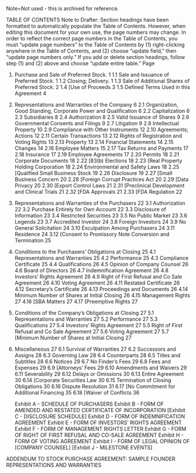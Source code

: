 Note=Not used - this is archived for reference.

TABLE OF CONTENTS
Note to Drafter: Section headings have been formatted to automatically populate the Table of Contents. However, when editing this document for your own use, the page numbers may change. In order to reflect the correct page numbers in the Table of Contents, you must “update page numbers” to the Table of Contents by (1) right-clicking anywhere in the Table of Contents, and (2) choose “update field,” then “update page numbers only.” If you add or delete section headings, follow step (1) and (2) above and choose “update entire table.”
Page
1.	Purchase and Sale of Preferred Stock.	1
1.1	Sale and Issuance of Preferred Stock.	1
1.2	Closing; Delivery.	1
1.3	Sale of Additional Shares of Preferred Stock.	2
1.4	[Use of Proceeds	3
1.5	Defined Terms Used in this Agreement	4
2.	Representations and Warranties of the Company	6
2.1	Organization, Good Standing, Corporate Power and Qualification	6
2.2	Capitalization	6
2.3	Subsidiaries	8
2.4	Authorization	8
2.5	Valid Issuance of Shares	9
2.6	Governmental Consents and Filings	9
2.7	Litigation	9
2.8	Intellectual Property	10
2.9	Compliance with Other Instruments	12
2.10	Agreements; Actions	12
2.11	Certain Transactions	13
2.12	Rights of Registration and Voting Rights	13
2.13	Property	13
2.14	Financial Statements	14
2.15	Changes	14
2.16	Employee Matters	15
2.17	Tax Returns and Payments	17
2.18	Insurance	17
2.19	Employee Agreements	17
2.20	Permits	18
2.21	Corporate Documents	18
2.22	[83(b) Elections	18
2.23	[Real Property Holding Corporation	18
2.24	Environmental and Safety Laws	18
2.25	[Qualified Small Business Stock	19
2.26	Disclosure	19
2.27	[Small Business Concern	20
2.28	[Foreign Corrupt Practices Act	20
2.29	[Data Privacy	20
2.30	[Export Control Laws	21
2.31	[Preclinical Development and Clinical Trials	21
2.32	[FDA Approvals	21
2.33	[FDA Regulation	22
3.	Representations and Warranties of the Purchasers	22
3.1	Authorization	22
3.2	Purchase Entirely for Own Account	22
3.3	Disclosure of Information	23
3.4	Restricted Securities	23
3.5	No Public Market	23
3.6	Legends	23
3.7	Accredited Investor	24
3.8	Foreign Investors	24
3.9	No General Solicitation	24
3.10	Exculpation Among Purchasers	24
3.11	Residence	24
3.12	[Consent to Promissory Note Conversion and Termination	25
4.	Conditions to the Purchasers’ Obligations at Closing	25
4.1	Representations and Warranties	25
4.2	Performance	25
4.3	Compliance Certificate	25
4.4	Qualifications	26
4.5	Opinion of Company Counsel	26
4.6	Board of Directors	26
4.7	Indemnification Agreement	26
4.8	Investors’ Rights Agreement	26
4.9	Right of First Refusal and Co Sale Agreement	26
4.10	Voting Agreement	26
4.11	Restated Certificate	26
4.12	Secretary’s Certificate	26
4.13	Proceedings and Documents	26
4.14	Minimum Number of Shares at Initial Closing	26
4.15	Management Rights	27
4.16	[SBA Matters	27
4.17	[Preemptive Rights	27
5.	Conditions of the Company’s Obligations at Closing	27
5.1	Representations and Warranties	27
5.2	Performance	27
5.3	Qualifications	27
5.4	Investors’ Rights Agreement	27
5.5	Right of First Refusal and Co Sale Agreement	27
5.6	Voting Agreement	27
5.7	[Minimum Number of Shares at Initial Closing	27
6.	Miscellaneous	27
6.1	Survival of Warranties	27
6.2	Successors and Assigns	28
6.3	Governing Law	28
6.4	Counterparts	28
6.5	Titles and Subtitles	28
6.6	Notices	28
6.7	No Finder’s Fees	29
6.8	Fees and Expenses	29
6.9	[Attorneys’ Fees	29
6.10	Amendments and Waivers	29
6.11	Severability	29
6.12	Delays or Omissions	30
6.13	Entire Agreement	30
6.14	[Corporate Securities Law	30
6.15	Termination of Closing Obligations	30
6.16	Dispute Resolution	31
6.17	[No Commitment for Additional Financing	35
6.18	[Waiver of Conflicts	36

 
	Exhibit A -	SCHEDULE OF PURCHASERS
	Exhibit B -	FORM OF AMENDED AND RESTATED
CERTIFICATE OF INCORPORATION
	[Exhibit C -	DISCLOSURE SCHEDULE] 
	Exhibit D -	FORM OF INDEMNIFICATION AGREEMENT
	Exhibit E -	FORM OF INVESTORS’ RIGHTS AGREEMENT
	Exhibit F -	FORM OF MANAGEMENT RIGHTS LETTER
	Exhibit G -	FORM OF RIGHT OF FIRST REFUSAL AND CO-SALE AGREEMENT
	Exhibit H -	FORM OF VOTING AGREEMENT
	Exhibit I -	FORM OF LEGAL OPINION OF [COMPANY COUNSEL]
	[Exhibit J -	MILESTONE EVENTS]

ADDENDUM TO STOCK PURCHASE AGREEMENT: SAMPLE FOUNDER REPRESENTATIONS AND WARRANTIES
 
